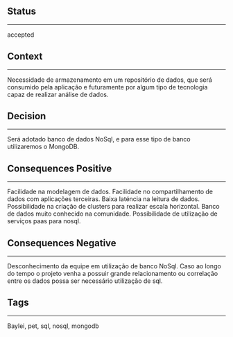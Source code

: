 ## Status
---
accepted

## Context
---
Necessidade de armazenamento em um repositório de dados, que será consumido pela aplicação e futuramente por algum tipo
de tecnologia capaz de realizar análise de dados.

## Decision
---
Será adotado banco de dados NoSql, e para esse tipo de banco utilizaremos o MongoDB.

## Consequences Positive
---
Facilidade na modelagem de dados. 
Facilidade no compartilhamento de dados com aplicações terceiras.
Baixa laténcia na leitura de dados.
Possibilidade na criação de clusters para realizar escala horizontal. 
Banco de dados muito conhecido na comunidade. 
Possibilidade de utilização de serviços paas para nosql.

## Consequences Negative
---
Desconhecimento da equipe em utilização de banco NoSql.
Caso ao longo do tempo o projeto venha a possuir grande relacionamento ou correlação entre os dados possa ser necessário 
utilização de sql.

## Tags
---
Baylei, pet, sql, nosql, mongodb